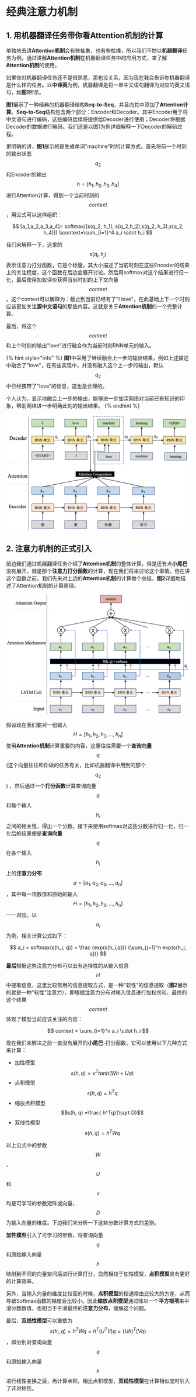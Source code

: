 # 经典注意力机制

## 1. 用机器翻译任务带你看Attention机制的计算

单独地去讲**Attention机制**会有些抽象，也有些枯燥，所以我们不妨以**机器翻译**任务为例，通过讲解**Attention机制**在机器翻译任务中的应用方式，来了解**Attention机制**的使用。

如果你对机器翻译任务还不是很熟悉，那也没关系，因为现在我会告诉你机器翻译是什么样的任务。以**中译英**为例，机器翻译是将一串中文语句翻译为对应的英文语句，如**图1**所示。

**图1**展示了一种经典的机器翻译结构**Seq-to-Seq**，并且向其中添加了**Attention计算**。**Seq-to-Seq**结构包含两个部分：Encoder和Decoder。其中Encoder用于将中文语句进行编码，这些编码后续将提供给Decoder进行使用；Decoder将根据Decoder的数据进行解码。我们还是以图1为例详细解释一下Decoder的解码过程。

更明确的讲，**图1**展示的是生成单词"machine"时的计算方式。首先将前一个时刻的输出状态 $$q_2$$ 和Encoder的输出 $$h=[h_1,h_2,h_3,h_4]$$ 进行Attention计算，得到一个当前时刻的 $$context$$ ，用公式可以这样组织：

$$
[a_1,a_2,a_3,a_4]= softmax([s(q_2, h_1), s(q_2,h_2),s(q_2, h_3),s(q_2, h_4)]) \\context=\sum_{i=1}^4 a_i \cdot h_i
$$

我们来解释一下，这里的 $$s(q_i,h_j)$$ 表示注意力打分函数，它是个标量，其大小描述了当前时刻在这些Encoder的结果上的关注程度，这个函数在后边会展开讨论。然后用softmax对这个结果进行归一化，最后使用加权评价获得当前时刻的上下文向量 $$context$$。这个context可以解释为：截止到当前已经有了"I love"，在此基础上下一个时刻应该更加关注**源中文语句**的那些内容。这就是关于**Attention机制**的一个完整计算。

最后，将这个$$context$$和上个时刻的输出"love"进行融合作为当前时刻RNN单元的输入。

{% hint style="info" %}
**图1**中采用了继续融合上一步的输出结果，例如上述描述中融合了"love"，在有些实现中，并没有融入这个上一步的输出，默认 $$q_2$$ 中已经携带了"love"的信息，这也是合理的。

个人认为，显示地融合上一步的输出，能够进一步加深网络对当前已有知识的印象，帮助网络进一步明确此刻的输出结果。
{% endhint %}

![&#x56FE;1 &#x673A;&#x5668;&#x7FFB;&#x8BD1;&#x793A;&#x4F8B;&#x56FE;](../../../.gitbook/assets/image%20%2815%29.png)

## 2. 注意力机制的正式引入

前边我们通过机器翻译任务介绍了**Attention机制**的整体计算。但是还有点**小尾巴**没有展开，就是那个**注意力打分函数**的计算，现在我们将来讨论这个事情。但在讲这个函数之前，我们先来对上边的**Attention机制**的计算做个总结，**图2**详细地描述了Attention机制的计算原理。

![&#x56FE;2 Attention&#x673A;&#x5236;&#x56FE;](../../../.gitbook/assets/image%20%2816%29.png)

假设现在我们要对一组输入 $$H=[h_1,h_2,h_3,...,h_n]$$ 使用**Attention机制**计算重要的内容，这里往往需要一个**查询向量** $$q$$\(这个向量往往和你做的任务有关，比如机器翻译中用到的那个 $$q_2$$ \) ，然后通过一个**打分函数**计算查询向量 $$q$$ 和每个输入 $$h_i$$ 之间的相关性，得出一个分数。接下来使用softmax对这些分数进行归一化，归一化后的结果便是**查询向量** $$q$$在各个输入 $$h_i$$ 上的**注意力分布** $$a=[a_1,a_2,a_3,...,a_n]$$ ，其中每一项数值和原始的输入$$H=[h_1,h_2,h_3,...,h_n]$$一一对应。以 $$a_i$$ 为例，相关计算公式如下：

$$
a_i = softmax(s(h_i, q))  
= \frac {exp(s(h_i,q))} {\sum_{j=1}^n exp(s(h_j, q))}
$$

**最后**根据这些注意力分布可以去有选择性的从输入信息 $$H$$ 中提取信息，这里比较常用的信息提取方式，是一种"软性"的信息提取（**图2**展示的就是一种"软性"注意力），即根据注意力分布对输入信息进行加权求和，最终的这个结果 $$context$$ 体现了模型当前应该关注的内容：

$$
context = \sum_{i=1}^n a_i \cdot h_i
$$

现在我们来解决之前一直没有展开的**小尾巴**-打分函数，它可以使用以下几种方式来计算：

* 加性模型          $$s(h, q) = v^Ttanh(Wh+Uq)$$ 
* 点积模型          $$s(h, q) = h^Tq$$
* 缩放点积模型  $$s(h, q) =\frac{ h^Tq}{\sqrt D}$$
* 双线性模型       $$s(h, q) = h^TWq$$

以上公式中的参数 $$W$$、$$U$$和$$v$$均是可学习的参数矩阵或向量，$$D$$为输入向量的维度。下边我们来分析一下这些分数计算方式的差别。

**加性模型**引入了可学习的参数，将查询向量 $$q$$ 和原始输入向量 $$h$$ 映射到不同的向量空间后进行计算打分，显然相较于加性模型，**点积模型**具有更好的计算效率。

另外，当输入向量的维度比较高的时候，**点积模型**的指通常由比较大的方差，从而导致Softmax函数的梯度会比较小。因此**缩放点积模型**通过除以一个**平方根项**来平滑分数数值，也相当于平滑最终的**注意力分布**，缓解这个问题。

最后，**双线性模型**可以重塑为$$s(h_i, q) = h^TWq=h^T(U^TV)q=(Uh)^T(Vq)$$，即分别对查询向量 $$q$$ 和原始输入向量 $$h$$进行线性变换之后，再计算点积。相比点积模型，**双线性模型**在计算相似度时引入了非对称性。

